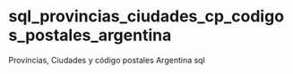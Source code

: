 # sql_provincias_ciudades_cp_codigos_postales_argentina
Provincias, Ciudades y código postales  Argentina sql
